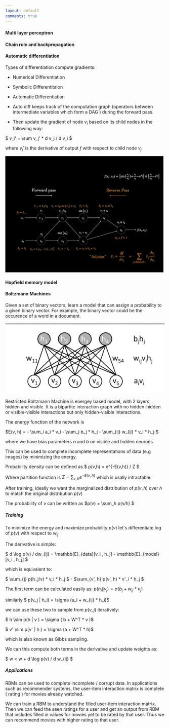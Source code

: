 ```yaml
---
layout: default
comments: true
---
```



#### Multi layer perceptron


#### Chain rule and backpropagation


#### Automatic differentiation

Types of differentiation compute gradients:
- Numerical Differentiation
- Symbolic Differentitaion
- Automatic Differentiation


- Auto diff keeps track of the computation graph (operators between intermediate variables which form a DAG ) during the forward pass.
- Then update the gradient of node $v_i$ based on its child nodes in the following way:

$ v_i' = \sum v_j' * d v_j / d v_i $


where $v_j'$ is the derivative of output $f$ with respect to child node $v_j$  

<!-- ![image info](images/autodiff.png){ width: 200px; } -->
<img src="images/autodiff.png" width="500" />


#### Hopfield memory model


#### Boltzmann Machines

Given a set of binary vectors, learn a model that can assign a probability to a given binary vector. For example, the binary vector could be the occurence of a word in a document.

![image info](images/rbm.png)


Restricted Boltzmann Machine is energey based model, with 2 layers hidden and visible. It is a bipartite interaction graph with no hidden-hidden or visible-visible interactions but only hidden-visible interactions.

The energy function of the network is 

$E(v, h) = - \sum_i a_i * v_i - \sum_j b_j * h_j - \sum_{ij} w_{ij} * v_i * h_j $

where we have bias parameters $a$ and $b$ on visible and hidden neurons.

This can be used to complete incomplete representations of data (e.g images) by minimizing the energy.

Probability density can be defined as $ p(v,h) = e^{-E(v,h)} / Z $

Where partition function is $Z = \sum_{v,h} e^{-E(v,h)}$
 which is usally intractable.


After training, ideally we want the marginalized distribution of $p(v,h)$ over $h$ to match the original distribution $p(v)$

The probability of $v$ can be written as $p(v) = \sum_h p(v/h) $

##### Training

To minimize the energy and maximize probability $p(v)$ let's differentiate log of $p(v)$ with respect to $w_{ij}$ 

The derivative is simple:

$ d \log p(v) / dw_{ij} = \mathbb{E}\_{data}[v_i , h_j] - \mathbb{E}\_{model}[v_i , h_j] $


which is equivalent to:

$ \sum_{j} p(h_j/v) * v_i * h_j $  - $\sum_{v', h} p(v', h) * v'\_i * h_j $


The first term can be calculated easily as:
$p(h_i \| v_j) = \sigma ( b_j + w_{ij} * v_j )$


similarly $ p(v_j \| h_i) = \sigma (a_i + w_{ij} * h_i)$

we can use these two to sample from $p(v,j)$ iteratively:

$ h \sim p(h \| v ) = \sigma ( b + W^T * v )$

$ v' \sim p(v' \| h ) = \sigma (a + W^T * h)$

which is also known as Gibbs sampling.

We can this compute both terms in the derivative and update weights as:

$  w < w + d \log p(v) / d w_{ij} $

##### Applications

RBMs can be used to complete incomplete / corrupt data. In applications such as recommender systems, the user-item interaction matrix is complete ( rating ) for movies already watched.

We can train a RBM to understand the filled user-item interaction matrix. Then we can feed the seen ratings for a user and get an output from RBM that includes filled in values for movies yet to be rated by that user. Thus we can recommend movies with higher rating to that user.

